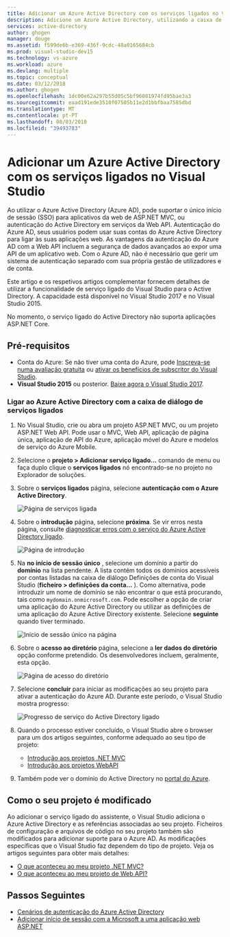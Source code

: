 ```yaml
---
title: Adicionar um Azure Active Directory com os serviços ligados no Visual Studio
description: Adicione um Azure Active Directory, utilizando a caixa de diálogo do Visual Studio adicionar serviços ligados
services: active-directory
author: ghogen
manager: douge
ms.assetid: f599de6b-e369-436f-9cdc-48a0165684cb
ms.prod: visual-studio-dev15
ms.technology: vs-azure
ms.workload: azure
ms.devlang: multiple
ms.topic: conceptual
ms.date: 03/12/2018
ms.author: ghogen
ms.openlocfilehash: 1dc00e62a297b55d05c5bf96081974fd95bae3a3
ms.sourcegitcommit: eaad191ede3510f07505b11e2d1bbfbaa7585dbd
ms.translationtype: MT
ms.contentlocale: pt-PT
ms.lasthandoff: 08/03/2018
ms.locfileid: "39493783"
---
```

# <a name="adding-an-azure-active-directory-by-using-connected-services-in-visual-studio"></a>Adicionar um Azure Active Directory com os serviços ligados no Visual Studio

Ao utilizar o Azure Active Directory (Azure AD), pode suportar o único início de sessão (SSO) para aplicativos da web de ASP.NET MVC, ou autenticação do Active Directory em serviços da Web API. Autenticação do Azure AD, seus usuários podem usar suas contas do Azure Active Directory para ligar às suas aplicações web. As vantagens da autenticação do Azure AD com a Web API incluem a segurança de dados avançados ao expor uma API de um aplicativo web. Com o Azure AD, não é necessário que gerir um sistema de autenticação separado com sua própria gestão de utilizadores e de conta.

Este artigo e os respetivos artigos complementar fornecem detalhes de utilizar a funcionalidade de serviço ligado do Visual Studio para o Active Directory. A capacidade está disponível no Visual Studio 2017 e no Visual Studio 2015.

No momento, o serviço ligado do Active Directory não suporta aplicações ASP.NET Core.

## <a name="prerequisites"></a>Pré-requisitos

- Conta do Azure: Se não tiver uma conta do Azure, pode [Inscreva-se numa avaliação gratuita](https://azure.microsoft.com/pricing/free-trial/?WT.mc_id=A261C142F) ou [ativar os benefícios de subscritor do Visual Studio](https://azure.microsoft.com/pricing/member-offers/msdn-benefits-details/?WT.mc_id=A261C142F).
- **Visual Studio 2015** ou posterior. [Baixe agora o Visual Studio 2017](https://aka.ms/vsdownload?utm_source=mscom&utm_campaign=msdocs).

### <a name="connect-to-azure-active-directory-using-the-connected-services-dialog"></a>Ligar ao Azure Active Directory com a caixa de diálogo de serviços ligados

1. No Visual Studio, crie ou abra um projeto ASP.NET MVC, ou um projeto ASP.NET Web API. Pode usar o MVC, Web API, aplicação de página única, aplicação de API do Azure, aplicação móvel do Azure e modelos de serviço do Azure Mobile.

1. Selecione o **projeto > Adicionar serviço ligado...**  comando de menu ou faça duplo clique o **serviços ligados** nó encontrado-se no projeto no Explorador de soluções.

1. Sobre o **serviços ligados** página, selecione **autenticação com o Azure Active Directory**.

    ![Página de serviços ligada](./media/vs-azure-active-directory/connected-services-add-active-directory.png)

1. Sobre o **introdução** página, selecione **próxima**. Se vir erros nesta página, consulte [diagnosticar erros com o serviço do Azure Active Directory ligado](vs-active-directory-error.md).

    ![Página de introdução](./media/vs-azure-active-directory/configure-azure-ad-wizard-1.png)

1. Na **no início de sessão único** , selecione um domínio a partir do **domínio** na lista pendente. A lista contém todos os domínios acessíveis por contas listadas na caixa de diálogo Definições de conta do Visual Studio (**ficheiro > definições da conta...** ). Como alternativa, pode introduzir um nome de domínio se não encontrar o que está procurando, tais como `mydomain.onmicrosoft.com`. Pode escolher a opção de criar uma aplicação do Azure Active Directory ou utilizar as definições de uma aplicação do Azure Active Directory existente. Selecione **seguinte** quando tiver terminado.

    ![Início de sessão único na página](./media/vs-azure-active-directory/configure-azure-ad-wizard-2.png)

1. Sobre o **acesso ao diretório** página, selecione a **ler dados do diretório** opção conforme pretendido. Os desenvolvedores incluem, geralmente, esta opção.

    ![Página de acesso do diretório](./media/vs-azure-active-directory/configure-azure-ad-wizard-3.png)

1. Selecione **concluir** para iniciar as modificações ao seu projeto para ativar a autenticação do Azure AD. Durante este período, o Visual Studio mostra progresso:

    ![Progresso de serviço do Active Directory ligado](./media/vs-azure-active-directory/active-directory-connected-service-output.png)

1. Quando o processo estiver concluído, o Visual Studio abre o browser para um dos artigos seguintes, conforme adequado ao seu tipo de projeto:

    - [Introdução aos projetos .NET MVC](vs-active-directory-dotnet-getting-started.md)
    - [Introdução aos projetos WebAPI](vs-active-directory-webapi-getting-started.md)

1. Também pode ver o domínio do Active Directory no [portal do Azure](http://go.microsoft.com/fwlink/p/?LinkID=525040).

## <a name="how-your-project-is-modified"></a>Como o seu projeto é modificado

Ao adicionar o serviço ligado do assistente, o Visual Studio adiciona o Azure Active Directory e as referências associadas ao seu projeto. Ficheiros de configuração e arquivos de código no seu projeto também são modificados para adicionar suporte para o Azure AD. As modificações específicas que o Visual Studio faz dependem do tipo de projeto. Veja os artigos seguintes para obter mais detalhes:

- [O que aconteceu ao meu projeto .NET MVC?](vs-active-directory-dotnet-what-happened.md)
- [O que aconteceu ao meu projeto de Web API?](vs-active-directory-webapi-what-happened.md)

## <a name="next-steps"></a>Passos Seguintes

- [Cenários de autenticação do Azure Active Directory](authentication-scenarios.md)
- [Adicionar início de sessão com a Microsoft a uma aplicação web ASP.NET](quickstart-v1-aspnet-webapp.md)
